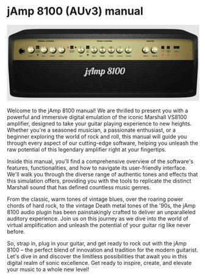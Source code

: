 # jAmp 8100 (AUv3) manual
![](images/Header.jpg)

Welcome to the jAmp 8100 manual! We are thrilled to present you with a powerful and immersive digital emulation of the iconic Marshall VS8100 amplifier, designed to take your guitar playing experience to new heights. Whether you're a seasoned musician, a passionate enthusiast, or a beginner exploring the world of rock and roll, this manual will guide you through every aspect of our cutting-edge software, helping you unleash the raw potential of this legendary amplifier right at your fingertips.

Inside this manual, you'll find a comprehensive overview of the software's features, functionalities, and how to navigate its user-friendly interface. We'll walk you through the diverse range of authentic tones and effects that this simulation offers, providing you with the tools to replicate the distinct Marshall sound that has defined countless music genres.

From the classic, warm tones of vintage blues, over the roaring power chords of hard rock, to the vintage Death metal tones of the '90s, the jAmp 8100 audio plugin has been painstakingly crafted to deliver an unparalleled auditory experience. Join us on this journey as we dive into the world of virtual amplification and unleash the potential of your guitar rig like never before.

So, strap in, plug in your guitar, and get ready to rock out with the jAmp 8100 – the perfect blend of innovation and tradition for the modern guitarist. Let's dive in and discover the limitless possibilities that await you in this digital realm of sonic excellence. Get ready to inspire, create, and elevate your music to a whole new level!

